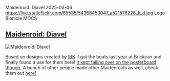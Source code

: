 Maidenroid: Diavel
2025-03-06
https://live.staticflickr.com/65535/54368453047_a521576228_k_d.jpg
Lego Bionicle MOCS

## [Maidenroid: Diavel](https://www.flickr.com/photos/fuzz-e/54368453047)

![Maidenroid: Diavel](https://live.staticflickr.com/65535/54313051281_c0b98df88e_k_d.jpg "Maidenroid: Diavel")

Based on designs created by [IBK](https://x.com/MAIDENROID_IBK). I got the boats last year at Brickcan and finally found a use for them here! [It kept falling over on the posterboard though.](../public/img/maidenroid_diavel/fallingover.jpg)
A bunch of other people made other Maidenroids as well, check them out [here!](https://flic.kr/y/3PDDYm3)
